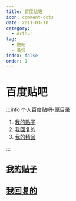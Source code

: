 ```yaml
---
title: 百度贴吧
icon: comment-dots
date: 2011-03-10
category:
  - Arthur
tag:
  - 贴吧
  - 备份
index: false
order: 1
---
```

# 百度贴吧

:::info 个人百度贴吧-原目录

1. [我的贴子](https://tieba.baidu.com/i/i/my_tie)
2. [我回复的](https://tieba.baidu.com/i/i/my_reply)
3. [我的精品](https://tieba.baidu.com/i/i/feature)

:::

## [我的贴子](/Arthur/Tieba/我的贴子)

## [我回复的](/Arthur/Tieba/我回复的)
